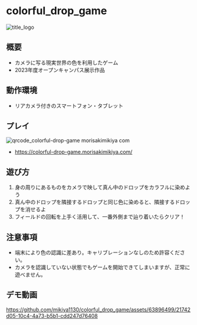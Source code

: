 # colorful_drop_game

![title_logo](https://github.com/mikiya1130/colorful_drop_game/assets/63896499/ed07e4c2-a206-4bfe-aa28-890378dd6d24)

## 概要

- カメラに写る現実世界の色を利用したゲーム
- 2023年度オープンキャンパス展示作品

## 動作環境

- リアカメラ付きのスマートフォン・タブレット

## プレイ

![qrcode_colorful-drop-game morisakimikiya com](https://github.com/mikiya1130/colorful_drop_game/assets/63896499/d3c496e4-207a-4c97-ab7c-fd25923fcf73)

- https://colorful-drop-game.morisakimikiya.com/

## 遊び方

1. 身の周りにあるものをカメラで映して真ん中のドロップをカラフルに染めよう
2. 真ん中のドロップを隣接するドロップと同じ色に染めると、隣接するドロップを消せるよ
3. フィールドの回転を上手く活用して、一番外側まで辿り着いたらクリア！

## 注意事項

- 端末により色の認識に差あり。キャリブレーションなしのため許容ください。
- カメラを認識していない状態でもゲームを開始できてしまいますが、正常に遊べません。

## デモ動画

https://github.com/mikiya1130/colorful_drop_game/assets/63896499/21742d05-10c4-4a73-b5b1-cdd247d76408
